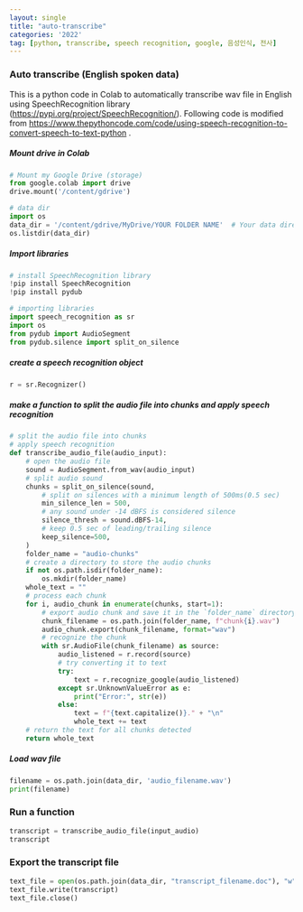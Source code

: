 ```yaml
---
layout: single
title: "auto-transcribe"
categories: '2022'
tag: [python, transcribe, speech recognition, google, 음성인식, 전사]
---
```


### Auto transcribe (English spoken data) 
This is a python code in Colab to automatically transcribe wav file in English using SpeechRecognition library (https://pypi.org/project/SpeechRecognition/). Following code is modified from https://www.thepythoncode.com/code/using-speech-recognition-to-convert-speech-to-text-python .


##### Mount drive in Colab
```python 
# Mount my Google Drive (storage)
from google.colab import drive
drive.mount('/content/gdrive')

# data dir
import os
data_dir = '/content/gdrive/MyDrive/YOUR FOLDER NAME'  # Your data directory in Colab 
os.listdir(data_dir)
```

##### Import libraries
```python 
# install SpeechRecognition library
!pip install SpeechRecognition
!pip install pydub

# importing libraries 
import speech_recognition as sr 
import os 
from pydub import AudioSegment
from pydub.silence import split_on_silence
```

##### create a speech recognition object
```python
r = sr.Recognizer()
```

##### make a function to split the audio file into chunks and apply speech recognition
```python
# split the audio file into chunks 
# apply speech recognition
def transcribe_audio_file(audio_input):
    # open the audio file
    sound = AudioSegment.from_wav(audio_input)  
    # split audio sound 
    chunks = split_on_silence(sound,
        # split on silences with a minimum length of 500ms(0.5 sec)
        min_silence_len = 500,
        # any sound under -14 dBFS is considered silence
        silence_thresh = sound.dBFS-14,
        # keep 0.5 sec of leading/trailing silence
        keep_silence=500,
    )
    folder_name = "audio-chunks"
    # create a directory to store the audio chunks
    if not os.path.isdir(folder_name):
        os.mkdir(folder_name)
    whole_text = ""
    # process each chunk 
    for i, audio_chunk in enumerate(chunks, start=1):
        # export audio chunk and save it in the `folder_name` directory
        chunk_filename = os.path.join(folder_name, f"chunk{i}.wav")
        audio_chunk.export(chunk_filename, format="wav")
        # recognize the chunk
        with sr.AudioFile(chunk_filename) as source:
            audio_listened = r.record(source)
            # try converting it to text
            try:
                text = r.recognize_google(audio_listened)
            except sr.UnknownValueError as e:
                print("Error:", str(e))
            else:
                text = f"{text.capitalize()}." + "\n"
                whole_text += text
    # return the text for all chunks detected
    return whole_text
```
##### Load wav file
```python 
filename = os.path.join(data_dir, 'audio_filename.wav')
print(filename)
```
### Run a function 
```python 
transcript = transcribe_audio_file(input_audio)
transcript
```
### Export the transcript file 
```python 
text_file = open(os.path.join(data_dir, "transcript_filename.doc"), "w")
text_file.write(transcript)
text_file.close()
```
